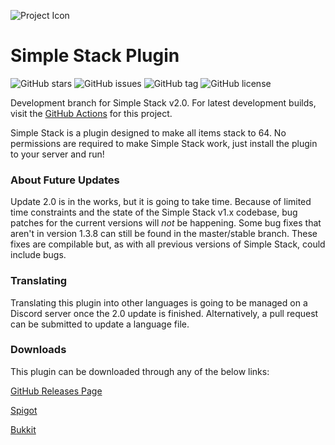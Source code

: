 ![Project Icon](https://user-images.githubusercontent.com/58639173/90967216-ffc61900-e4a9-11ea-88bc-169dd28c8735.png)

# Simple Stack Plugin
![GitHub stars](https://img.shields.io/github/stars/Mikedeejay2/SimpleStackPlugin)
![GitHub issues](https://img.shields.io/github/issues/Mikedeejay2/SimpleStackPlugin)
![GitHub tag](https://img.shields.io/github/tag/Mikedeejay2/SimpleStackPlugin)
![GitHub license](https://img.shields.io/github/license/Mikedeejay2/SimpleStackPlugin)

Development branch for Simple Stack v2.0. For latest development builds, visit the 
[GitHub Actions](https://github.com/Mikedeejay2/SimpleStackPlugin/actions) for this project.

Simple Stack is a plugin designed to make all items stack to 64. No permissions are required to make Simple Stack work,
just install the plugin to your server and run!

### About Future Updates
Update 2.0 is in the works, but it is going to take time. Because of limited time constraints and the state of the
Simple Stack v1.x codebase, bug patches for the current versions will *not* be happening. Some bug fixes that aren't in
version 1.3.8 can still be found in the master/stable branch. These fixes are compilable but, as with all previous
versions of Simple Stack, could include bugs.

### Translating
Translating this plugin into other languages is going to be managed on a Discord server once the 2.0
update is finished. Alternatively, a pull request can be submitted to update a language file.

### Downloads
This plugin can be downloaded through any of the below links:

[GitHub Releases Page](https://github.com/Mikedeejay2/SimpleStackPlugin/releases)

[Spigot](https://www.spigotmc.org/resources/simple-stack.83044/)

[Bukkit](https://dev.bukkit.org/projects/simple-stack)
